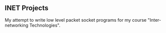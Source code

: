INET Projects
-------------

My attempt to write low level packet socket programs for my course "Inter-networking Technologies".
